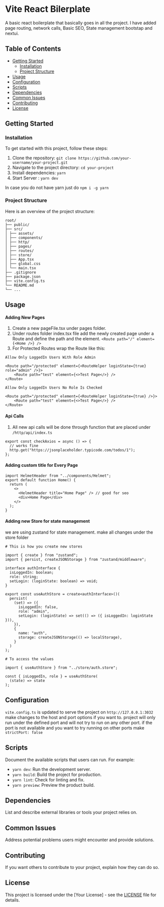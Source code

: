 # Vite React Bilerplate

A basic react boilerplate that basically goes in all the project. I have added page routing, network calls, Basic SEO, State management bootstap and nextui.

## Table of Contents

- [Getting Started](#getting-started)
  - [Installation](#installation)
  - [Project Structure](#project-structure)
- [Usage](#usage)
- [Configuration](#configuration)
- [Scripts](#scripts)
- [Dependencies](#dependencies)
- [Common Issues](#common-issues)
- [Contributing](#contributing)
- [License](#license)

## Getting Started

### Installation

To get started with this project, follow these steps:

1. Clone the repository: `git clone https://github.com/your-username/your-project.git`
2. Navigate to the project directory: `cd your-project`
3. Install dependencies: `yarn`
4. Start Server : `yarn dev`

In case you do not have yarn just do `npm i -g yarn`

### Project Structure

Here is an overview of the project structure:

```
root/
├── public/
├── src/
│ ├── assets/
│ ├── components/
│ ├── http/
│ ├── pages/
│ ├── routes/
│ ├── store/
│ ├── App.tsx
│ ├── global.css
│ └── main.tsx
├── .gitignore
├── package.json
├── vite.config.ts
└── README.md
└── ...
```

## Usage

#### Adding New Pages

1. Create a new pageFile.tsx under pages folder.
2. Under routes folder index.tsx file add the newly created page under a Route and define the path and the element. `<Route path="/" element={<Home />} />`
3. For Protected Routes wrap the Route like this:

```
Allow Only LoggedIn Users With Role Admin

<Route path="/protected" element={<RouteHelper loginState={true} role="admin" />}>
    <Route path="test" element={<>Test Page</>} />
</Route>

Allow Only LoggedIn Users No Role Is Checked

<Route path="/protected" element={<RouteHelper loginState={true} />}>
    <Route path="test" element={<>Test Page</>} />
</Route>
```

#### Api Calls

1. All new api calls will be done through function that are placed under `/http/api/index.ts`

```
export const checkAxios = async () => {
  // works fine
  http.get("https://jsonplaceholder.typicode.com/todos/1");
};
```

#### Adding custom title for Every Page

```
import HelmetHeader from "../components/Helmet";
export default function Home() {
  return (
    <>
      <HelmetHeader title="Home Page" /> // good for seo
      <div>Home Page</div>
    </>
  );
}

```

#### Adding new Store for state management

we are using zustand for state management. make all changes under the store folder

```
# This is how you create new stores

import { create } from "zustand";
import { persist, createJSONStorage } from "zustand/middleware";

interface authInterface {
  isLoggedIn: boolean;
  role: string;
  setLogin: (loginState: boolean) => void;
}

export const useAuthStore = create<authInterface>()(
  persist(
    (set) => ({
      isLoggedIn: false,
      role: "admin",
      setLogin: (loginState) => set(() => ({ isLoggedIn: loginState })),
    }),
    {
      name: "auth",
      storage: createJSONStorage(() => localStorage),
    }
  )
);

# To access the values

import { useAuthStore } from "../store/auth.store";

const { isLoggedIn, role } = useAuthStore(
  (state) => state
);
```

## Configuration

`vite.config.ts` is updated to serve the project on `http://127.0.0.1:3032`
make changes to the host and port options if you want to. project will only run under the defined port and will not try to run on any other port. if the port is not available and you want to try running on other ports make `strictPort: false`

## Scripts

Document the available scripts that users can run. For example:

- `yarn dev`: Run the development server.
- `yarn build`: Build the project for production.
- `yarn lint`: Check for linting and fix.
- `yarn preview`: Preview the product build.

## Dependencies

List and describe external libraries or tools your project relies on.

## Common Issues

Address potential problems users might encounter and provide solutions.

## Contributing

If you want others to contribute to your project, explain how they can do so.

## License

This project is licensed under the [Your License] - see the [LICENSE](LICENSE) file for details.
